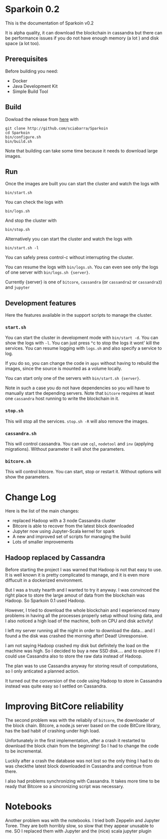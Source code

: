 # Sparkoin 0.2

This is the documentation of Sparkoin v0.2

It is alpha quality, it can download the blockchain in cassandra but there can be performance issues if you do not have enough memory (a lot ) and disk space (a lot too).

## Prerequisites

Before building you need:

- Docker
- Java Development Kit
- Simple Build Tool

## Build

Dowload the release from [here](http://github.com/sciabarra/Sparkoin) with

```
git clone http://github.com/sciabarra/Sparkoin
cd Sparkoin
bin/configure.sh
bin/build.sh
```

Note that building can take some time because it needs to download large images.

## Run

Once the images are built you can start the cluster and watch the logs with

```
bin/start.sh
```

You can check the logs with

```
bin/logs.sh
```

And stop the cluster with

```
bin/stop.sh
```

Alternatively you can start the cluster and watch the logs with

```
bin/start.sh -l
```

You can safely press control-c without interrupting the cluster.

You can resume the logs with `bin/logs.sh`. You can even see only the logs of one server with `bin/logs.sh {server}`.

Currently {server} is one of `bitcore`, `cassandra` (or `cassandra2` or `cassandra3`) and `jupyter`

## Development features

Here the features available in the support scripts to manage the cluster.

### `start.sh`

You can start the cluster in development mode with `bin/start -d`.
You can show the logs with `-l`. You can just press ^c to stop the logs it wont' kill the services. You can resume logging with `logs.sh` and also specify a service to log.

If you do so, you can change the code in `apps` without having to rebuild the images, since the source is mounted as a volume locally.

You can start only one of the servers with `bin/start.sh {server}`.

Note in such a case you do not have dependencies so you will have to manually start the depending servers. Note that `bitcore` requires at least one `cassandra` host running to write the blockchain in it.

### `stop.sh`

This will stop all the services. `stop.sh -R` will also remove the images.

### `cassandra.sh`

This will control cassandra. You can use `cql`, `nodetool` and `inv` (applying migrations). Without parameter it will shot the parameters.

### `bitcore.sh`

This will control bitcore. You can start, stop or restart it. Without options will show the parameters.

# Change Log

Here is the list of the main changes:

- replaced Hadoop with a 3 node Cassandra cluster
- Bitcore is able to recover from the latest block downloaded
- Jupyter now using Jupyter-Scala kernel for spark
- A new and improved set of scripts for managing the build
- Lots of smaller improvements

## Hadoop replaced by Cassandra

Before starting the project I was warned that Hadoop is not that easy to use.  It is well known it is pretty complicated to manage, and it is even more diffucult in a dockerized environment.

But I was a trusty hearth and I wanted to try it anyway. I was convinced the right place to store the large amout of data from the blockchain was Hadoop. So Sparkoin 0.1 used Hadoop.

However, I tried to download the whole blockchain and I experienced many problems in having all the processes properly setup without losing data, and I also noticed a high load of the machine, both on CPU and disk activity!

I left my server running all the night in order to download the data... and I found a the disk was crashed the morning after! Dead! Unresponsive.

 I am not saying Hadoop crashed my disk but definitely the load on the machine was high. So I decided to buy a new SSD disk.... and to explore if I could use Cassandra also to store the raw data instead of Hadoop.

 The plan was to use Cassandra anyway for storing result of computations, so I only anticated  a planned action.

It turned out the conversion of the code using Hadoop to store in Cassandra instead was quite easy so I settled on Cassandra.

# Improving BitCore reliability

The second problem was with the reliabily of `bitcore`, the downloader of the block chain. Bitcore, a node.js server based on the code BitCore library,  has the bad habit of crashing under high load.

Unfortunately in the first implementation, after a crash it restarted to download the block chain from the beginning! So I had to change the code to be incremental.

Luckily after a crash the database was not lost so the only thing I had to do was checkthe latest block downloaded in Cassandra and continue from there.

I also had problems synchronizing with Cassandra. It takes more time to be ready that Bitcore so a sincronizing script was necessary.

# Notebooks

Another problem was with the notebooks. I tried both Zeppelin and Jupyter Toree. They are both horribly slow, so slow that they appear unusable to me.  SO I replaced them with Jupyter and the (nice) scala jupyter plugin
